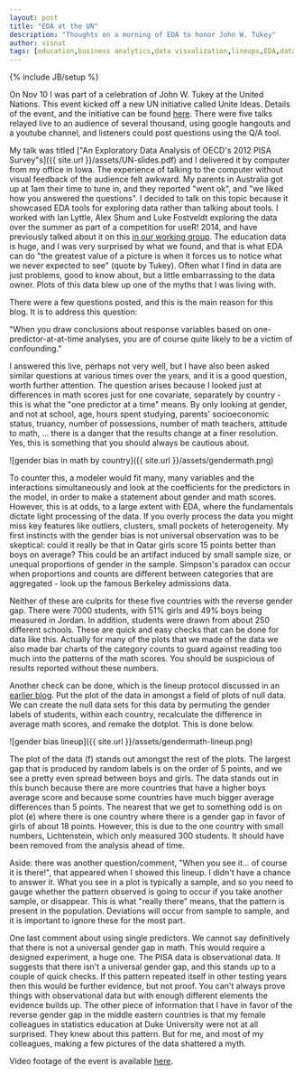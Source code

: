 ```yaml
---
layout: post
title: "EDA at the UN"
description: "Thoughts on a morning of EDA to honor John W. Tukey"
author: visnut
tags: [education,business analytics,data visualization,lineups,EDA,data mining,R,statistical computing,statistical graphics]
---
```

{% include JB/setup %}

On Nov 10 I was part of a celebration of John W. Tukey at the United Nations. This event kicked off a new UN initiative called Unite Ideas. Details of the event, and the initiative can be found [here](https://unite.un.org/techevents/eda). There were five talks relayed live to an audience of several thousand, using google hangouts and a youtube channel, and listeners could post questions using the Q/A tool. 

My talk was titled ["An Exploratory Data Analysis of OECD's 2012 PISA Survey"s]({{ site.url }}/assets/UN-slides.pdf) and I delivered it by computer from my office in Iowa. The experience of talking to the computer without visual feedback of the audience felt awkward. My parents in Australia got up at 1am their time to tune in, and they reported "went ok", and "we liked how you answered the questions". I decided to talk on this topic because it showcased EDA tools for exploring data rather than talking about tools. I worked with Ian Lyttle, Alex Shum and Luke Fostveldt exploring the data over the summer as part of a competition for useR! 2014, and have previously talked about it on this [in our working group](http://dicook.github.io/wg/Cook-slides.html). The education data is huge, and I was very surprised by what we found, and that is what EDA can do "the greatest value of a picture is when it forces us to notice what we never expected to see" (quote by Tukey). Often what I find in data are just problems, good to know about, but a little embarrassing to the data owner. Plots of this data blew up one of the myths that I was living with. 

There were a few questions posted, and this is the main reason for this blog. It is to address this question: 

"When you draw conclusions about response variables based on one-predictor-at-at-time analyses, you are of course quite likely to be a victim of confounding."

I answered this live, perhaps not very well, but I have also been asked similar questions at various times over the years, and it is a good question, worth further attention. The question arises because I looked just at differences in math scores just for one covariate, separately by country - this is what the "one predictor at a time" means. By only looking at gender, and not at school, age, hours spent studying, parents' socioeconomic status, truancy, number of possessions, number of math teachers, attitude to math, ... there is a danger that the results change at a finer resolution. Yes, this is something that you should always be cautious about. 

![gender bias in math by country]({{ site.url }}/assets/gendermath.png)

To counter this, a modeler would fit many, many variables and the interactions simultaneously and look at the coefficients for the predictors in the model, in order to make a statement about gender and math scores. However, this is at odds, to a large extent with EDA, where the fundamentals dictate light processing of the data. If you overly process the data you might miss key features like outliers, clusters, small pockets of heterogeneity. My first instincts with the gender bias is not universal observation was to be skeptical: could it really be that in Qatar girls score 15 points better than boys on average? This could be an artifact induced by small sample size, or unequal proportions of gender in the sample. Simpson's paradox can occur when proportions and counts are different between categories that are aggregated - look up the famous Berkeley admissions data. 

Neither of these are culprits for these five countries with the reverse gender gap. There were 7000 students, with 51% girls and 49% boys being measured in Jordan. In addition, students were drawn from about 250 different schools. These are quick and easy checks that can be done for data like this. Actually for many of the plots that we made of the data we also made bar charts of the category counts to guard against reading too much into the patterns of the math scores. You should be suspicious of results reported without these numbers. 

Another check can be done, which is the lineup protocol discussed in an [earlier blog](http://dicook.github.io/2014/11/03/nullabor/). Put the plot of the data in amongst a field of plots of null data. We can create the null data sets for this data by permuting the gender labels of students, within each country, recalculate the difference in average math scores, and remake the dotplot. This is done below. 

![gender bias lineup]({{ site.url }}/assets/gendermath-lineup.png)

The plot of the data (f) stands out amongst the rest of the plots. The largest gap that is produced by random labels is on the order of 5 points, and we see a pretty even spread between boys and girls. The data stands out in this bunch because there are more countries that have a higher boys average score and because some countries have much bigger average differences than 5 points. The nearest that we get to something odd is on plot (e) where there is one country where there is a gender gap in favor of girls of about 18 points. However, this is due to the one country with small numbers, Lichtenstein, which only measured 300 students. It should have been removed from the analysis ahead of time. 

Aside: there was another question/comment, "When you see it... of course it is there!", that appeared when I showed this lineup. I didn't have a chance to answer it. What you see in a plot is typically a sample, and so you need to gauge whether the pattern observed is going to occur if you take another sample, or disappear. This is what "really there" means, that the pattern is present in the population. Deviations will occur from sample to sample, and it is important to ignore these for the most part. 

One last comment about using single predictors. We cannot say definitively that there is not a universal gender gap in math. This would require a designed experiment, a huge one. The PISA data is observational data. It suggests that there isn't a universal gender gap, and this stands up to a couple of quick checks. If this pattern repeated itself in other testing years then this would be further evidence, but not proof. You can't always prove things with observational data but with enough different elements the evidence builds up. The other piece of information that I have in favor of the reverse gender gap in the middle eastern countries is that my female colleagues in statistics education at Duke University were not at all surprised.  They knew about this pattern. But for me, and most of my colleagues, making a few pictures of the data shattered a myth. 

Video footage of the event is available [here](https://plus.google.com/events/cj68mces4jggki4c7b4clvj7tak).


